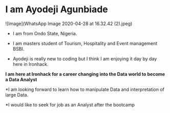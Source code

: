 # I am Ayodeji Agunbiade
![Image](WhatsApp Image 2020-04-28 at 16.32.42 (2).jpeg)

* I am from Ondo State, Nigeria.

* I am masters student of Tourism, Hospitality and Event management BSBI.
* Ayodeji is really new to coding but I think I am enjoying it day by day here in Ironhack.

**I am here at Ironhack for a career changing into the Data world to become a Data Analyst**

*I am looking forward to learn how to manipulate Data and interpretation of large Data.

*I would like to seek for job as an Analyst after the bootcamp
